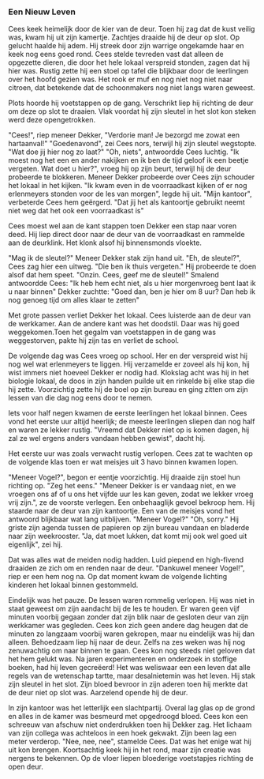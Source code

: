### Een Nieuw Leven

Cees keek heimelijk door de kier van de deur. Toen hij zag dat de kust veilig was, kwam hij uit zijn kamertje. Zachtjes draaide hij de deur op slot. Op gelucht haalde hij adem. Hij streek door zijn warrige ongekamde haar en keek nog eens goed rond. Cees stelde tevreden vast dat alleen de opgezette dieren, die door het hele lokaal verspreid stonden, zagen dat hij hier was. Rustig zette hij een stoel op tafel die blijkbaar door de leerlingen over het hoofd gezien was. Het rook er muf en nog niet nog niet naar citroen, dat betekende dat de schoonmakers nog niet langs waren geweest.

Plots hoorde hij voetstappen op de gang. Verschrikt liep hij richting de deur om deze op slot te draaien. Vlak voordat hij zijn sleutel in het slot kon steken werd deze opengetrokken.

"Cees!", riep meneer Dekker, "Verdorie man! Je bezorgd me zowat een hartaanval!"
"Goedenavond", zei Cees nors, terwijl hij zijn sleutel wegstopte.
"Wat doe jij hier nog zo laat?"
"Oh, niets", antwoordde Cees luchtig. "Ik moest nog het een en ander nakijken en ik ben de tijd geloof ik een beetje vergeten. Wat doet u hier?", vroeg hij op zijn beurt, terwijl hij de deur probeerde te blokkeren.
Meneer Dekker probeerde over Cees zijn schouder het lokaal in het kijken. "Ik kwam even in de voorraadkast kijken of er nog erlenmeyers stonden voor de les van morgen", legde hij uit.
"Mijn kantoor", verbeterde Cees hem geërgerd.
"Dat jij het als kantoortje gebruikt neemt niet weg dat het ook een voorraadkast is"

Cees moest wel aan de kant stappen toen Dekker een stap naar voren deed. Hij liep direct door naar de deur van de voorraadkast en rammelde aan de deurklink. Het klonk alsof hij binnensmonds vloekte.

"Mag ik de sleutel?" Meneer Dekker stak zijn hand uit.
"Eh, de sleutel?", Cees zag hier een uitweg. "Die ben ik thuis vergeten." Hij probeerde te doen alsof dat hem speet.
"Onzin. Cees, geef me de sleutel!"
Smalend antwoordde Cees: "Ik heb hem echt niet, als u hier morgenvroeg bent laat ik u naar binnen"
Dekker zuchtte: "Goed dan, ben je hier om 8 uur? Dan heb ik nog genoeg tijd om alles klaar te zetten"

Met grote passen verliet Dekker het lokaal. Cees luisterde aan de deur van de werkkamer. Aan de andere kant was het doodstil. Daar was hij goed weggekomen.Toen het gegalm van voetstappen in de gang was weggestorven, pakte hij zijn tas en verliet de school.

De volgende dag was Cees vroeg op school. Her en der verspreid wist hij nog wel wat erlenmeyers te liggen. Hij verzamelde er zoveel als hij kon, hij wist immers niet hoeveel Dekker er nodig had. Klokslag acht was hij in het biologie lokaal, de doos in zijn handen puilde uit en rinkelde bij elke stap die hij zette. Voorzichtig zette hij de boel op zijn bureau en ging zitten om zijn lessen van die dag nog eens door te nemen.

Iets voor half negen kwamen de eerste leerlingen het lokaal binnen. Cees vond het eerste uur altijd heerlijk; de meeste leerlingen sliepen dan nog half en waren ze lekker rustig. "Vreemd dat Dekker niet op is komen dagen, hij zal ze wel ergens anders vandaan hebben gewist", dacht hij. 

Het eerste uur was zoals verwacht rustig verlopen. Cees zat te wachten op de volgende klas toen er wat meisjes uit 3 havo binnen kwamen lopen.

"Meneer Vogel?", begon er eentje voorzichtig.
Hij draaide zijn stoel hun richting op. "Zeg het eens."
"Meneer Dekker is er vandaag niet, en we vroegen ons af of u ons het vijfde uur les kan geven, zodat we lekker vroeg vrij zijn.", ze de voorste verlegen.
Een onbehaaglijk gevoel bekroop hem. Hij staarde naar de deur van zijn kantoortje.
Een van de meisjes vond het antwoord blijkbaar wat lang uitblijven. "Meneer Vogel?"
"Oh, sorry." Hij griste zijn agenda tussen de papieren op zijn bureau vandaan en bladerde naar zijn weekrooster. "Ja, dat moet lukken, dat komt mij ook wel goed uit eigenlijk", zei hij.

Dat was alles wat de meiden nodig hadden. Luid piepend en high-fivend draaiden ze zich om en renden naar de deur. "Dankuwel meneer Vogel!", riep er een hem nog na. Op dat moment kwam de volgende lichting kinderen het lokaal binnen gestommeld.

Eindelijk was het pauze. De lessen waren rommelig verlopen. Hij was niet in staat geweest om zijn aandacht bij de les te houden. Er waren geen vijf minuten voorbij gegaan zonder dat zijn blik naar de gesloten deur van zijn werkkamer was gegleden. Cees kon zich geen andere dag heugen dat de minuten zo langzaam voorbij waren gekropen, maar nu eindelijk was hij dan alleen. Behoedzaam liep hij naar de deur. Zelfs na zes weken was hij nog zenuwachtig om naar binnen te gaan. Cees kon nog steeds niet geloven dat het hem gelukt was. Na jaren experimenteren en onderzoek in stoffige boeken, had hij leven gecreëerd!  Het was weliswaar een een leven dat alle regels van de wetenschap tartte, maar desalnietemin was het leven. Hij stak zijn sleutel in het slot. Zijn bloed bevroor in zijn aderen toen hij merkte dat de deur niet op slot was. Aarzelend opende hij de deur. 

In zijn kantoor was het letterlijk een slachtpartij. Overal lag glas op de grond en alles in de kamer was besmeurd met opgedroogd bloed. Cees kon een schreeuw van afschuw niet onderdrukken toen hij Dekker zag. Het lichaam van zijn collega was achteloos in een hoek gekwakt. Zijn been lag een meter verderop. "Nee, nee, nee", stamelde Cees. Dat was het enige wat hij uit kon brengen. Koortsachtig keek hij in het rond, maar zijn creatie was nergens te bekennen. Op de vloer liepen bloederige voetstapjes richting de open deur.